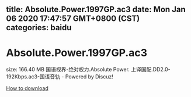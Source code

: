 
title: Absolute.Power.1997GP.ac3
date: Mon Jan 06 2020 17:47:57 GMT+0800 (CST)    
categories: baidu
---

# Absolute.Power.1997GP.ac3
size: 166.40 MB
 国语视界-绝对权力.Absolute Power. 上译国配.DD2.0-192Kbps.ac3-国语音轨 - Powered by Discuz!
 

[How to download](https://bpcam.bemobtrk.com/go/2ceec3aa-1ca2-46d6-b9ff-aaa5c184517c?jno=3373)